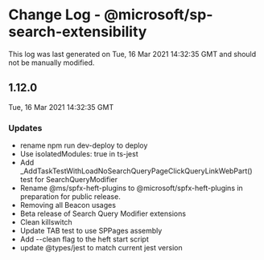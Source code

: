 # Change Log - @microsoft/sp-search-extensibility

This log was last generated on Tue, 16 Mar 2021 14:32:35 GMT and should not be manually modified.

## 1.12.0
Tue, 16 Mar 2021 14:32:35 GMT

### Updates

- rename npm run dev-deploy to deploy
- Use isolatedModules: true in ts-jest
- Add _AddTaskTestWithLoadNoSearchQueryPageClickQueryLinkWebPart() test for SearchQueryModifier
- Rename @ms/spfx-heft-plugins to @microsoft/spfx-heft-plugins in preparation for public release.
- Removing all Beacon usages
- Beta release of Search Query Modifier extensions
- Clean killswitch
- Update TAB test to use SPPages assembly
- Add --clean flag to the heft start script
- update @types/jest to match current jest version

